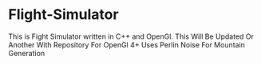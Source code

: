 # Flight-Simulator
This is Fight Simulator written in C++ and OpenGl. This  Will Be Updated Or Another With Repository For OpenGl 4+
Uses Perlin Noise For Mountain Generation
